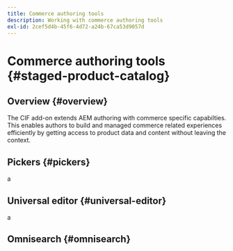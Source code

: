 ```yaml
---
title: Commerce authoring tools
description: Working with commerce authoring tools
exl-id: 2cef5d4b-45f6-4d72-a24b-67ca53d9057d
---
```

# Commerce authoring tools {#staged-product-catalog}

## Overview {#overview}

The CIF add-on extends AEM authoring with commerce specific capabilties. This enables authors to build and managed commerce related experiences efficiently by getting access to product data and content without leaving the context.

## Pickers {#pickers}

a

## Universal editor {#universal-editor}

a

## Omnisearch {#omnisearch}
